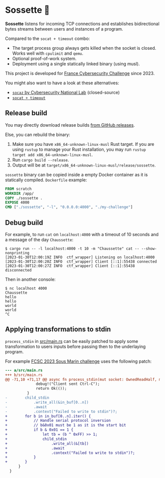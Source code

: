 # Sossette 🧦

<!--
SPDX-FileCopyrightText: 2023-2025 erdnaxe
SPDX-License-Identifier: CC0-1.0
-->

**Sossette** listens for incoming TCP connections and establishes bidirectional
bytes streams between users and instances of a program.

Compared to the `socat + timeout` combo:

  - The target process group always gets killed when the socket is closed.
    Works well with `cpulimit` and `qemu`.
  - Optional proof-of-work system.
  - Deployment using a single statically linked binary (using musl).

This project is developed for [France Cybersecurity Challenge](https://fcsc.fr/)
since 2023.

You might also want to have a look at these alternatives:

  - [`socaz` by Cybersecurity National Lab](https://hub.docker.com/r/cybersecnatlab/socaz) (closed-source)
  - [`socat + timeout`](https://docs.ctfd.io/tutorials/challenges/network-service-challenge-containers/)

## Release build

You may directly download release builds [from GitHub releases](https://github.com/erdnaxe/sossette/releases/).

Else, you can rebuild the binary:
 1. Make sure you have `x86_64-unknown-linux-musl` Rust target.
    If you are using `rustup` to manage your Rust installation,
    you may run `rustup target add x86_64-unknown-linux-musl`.
 2. Run `cargo build --release`.
 3. Output will be at `target/x86_64-unknown-linux-musl/release/sossette`.

`sossette` binary can be copied inside a empty Docker container as it is
statically compiled. `Dockerfile` example:
```Dockerfile
FROM scratch
WORKDIR /app/
COPY ./sossette .
EXPOSE 4000
CMD ["./sossette", "-l", "0.0.0.0:4000", "./my-challenge"]
```

## Debug build

For example, to run `cat` on `localhost:4000` with a timeout of 10 seconds
and a message of the day `Chaussette`:
```
$ cargo run -- -l localhost:4000 -t 10 -m "Chaussette" cat -- --show-nonprinting
[2023-01-30T12:00:19Z INFO  ctf_wrapper] Listening on localhost:4000
[2023-01-30T12:00:20Z INFO  ctf_wrapper] Client [::1]:55438 connected
[2023-01-30T12:00:27Z INFO  ctf_wrapper] Client [::1]:55438 disconnected
```

Then in another console:
```
$ nc localhost 4000
Chaussette
hello
hello
world
world
^C
```

## Applying transformations to stdin

`process_stdin` in [src/main.rs](./src/main.rs) can be easily patched to apply
some transformation to users inputs before passing then to the underlaying
program.

For example [FCSC 2023 Sous Marin challenge](https://hackropole.fr/en/challenges/hardware/fcsc2023-hardware-sous-marin/) uses the following patch:

```diff
--- a/src/main.rs
+++ b/src/main.rs
@@ -71,10 +71,17 @@ async fn process_stdin(mut socket: OwnedReadHalf, mut child_stdin: ChildStdin) -
              debug!("Client sent Ctrl-C");
              return Ok(());
          }
-        child_stdin
-            .write_all(&in_buf[0..n])
-            .await
-            .context("Failed to write to stdin")?;
+        for b in in_buf[0..n].iter() {
+            // Handle serial protocol inversion
+            // b&0x01 must be 1 as it is the start bit
+            if b & 0x01 == 1 {
+                let tb = (b ^ 0xFF) >> 1;
+                child_stdin
+                    .write_all(&[tb])
+                    .await
+                    .context("Failed to write to stdin")?;
+            }
+        }
      }
  }
```
